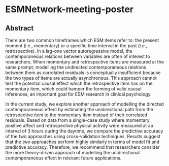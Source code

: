 # ESMNetwork-meeting-poster

## Abstract
There are two common timeframes which ESM items refer to: the present moment (i.e., momentary) or a specific time interval in the past (i.e., retrospective). In a lag-one vector autoregressive model, the contemporaneous relations between variables are often of interest to researchers. When momentary and retrospective items are measured at the same prompt, modelling the undirected contemporaneous relations between them as correlated residuals is conceptually insufficient because the two types of items are actually asynchronous. This approach cannot test the potential causal effect which the retrospective item has on the momentary item, which could hamper the forming of valid causal inferences, an important goal for ESM research in clinical psychology. 

In the current study, we explore another approach of modelling the directed contemporaneous effect by estimating the unidirectional path from the retrospective item to the momentary item instead of their correlated residuals. Based on data from a single-case study where momentary positive affect and retrospective physical activity were measured at an interval of 3 hours during the daytime, we compare the predictive accuracy of the two approaches using cross-validation techniques. Results suggest that the two approaches perform highly similarly in terms of model fit and predictive accuracy. Therefore, we recommend that researchers consider the more theory-driven approach of modelling the unidirectional contemporaneous effect in relevant future applications.
